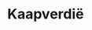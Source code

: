 ---
title: "Kaapverdië"
introtext: "De tropische eilandengroep Kaapverdië ligt in de Atlantische Oceaan ten westen van het Afrikaanse continent. Het land is dé plek voor een zonvakantie zelfs buiten het hoogseizoen, op nog geen 6 uur vliegen van Nederland. De temperatuur komt op de eilanden Sal, Boa Vista en Santagio in de winter niet onder de 25 graden. Geniet op de Kaapverdische eilanden van de parelwitte zandstranden en het vulkanische en bergachtige landschap. Er is ook nog een actieve vulkaan te vinden, namelijk de maar liefst 2.800 meter hoge “Pico de Fogo”. Kaapverdië is ook de ideale uitvalsbasis voor de actieve watersporters onder ons. Je kunt hier prachtig duiken, snorkelen en windsurfen! Pak je spullen en ontdek al het moois wat Kaapverdië je te bieden heeft!"
introimage: "https://lh3.googleusercontent.com/rouO67scLIfQ-QAOze91MoJWD0wQKBUm6cKUH7i_v7FgrzL7ZbUpGWbGKBAqwqh9a47uJ5Jak_8l-F_ifGMODdTvWfREzIiwWksgXZT3m3LuXOrgafCpihTEfNDIVcVKCCAK3a2sKQ=w800"
surface: "4.033"
inhabitants: "560.000"
rate: "110,02"
valuta: "escudo"
need_to_know_text: ""
need_to_know_more_text: ""
fact_one_text: ""
fact_two_text: ""
bigmac_index: ""
images: "https://lh3.googleusercontent.com/wp3tfgluRiHiYBn8Jgxo1NkscR68mK4QY7sTJn-7cw-fabJh0o_C1zv-RB_arfUUkh40TscJxkMfYoM7bKAIJT5DRIoV3d1zuYFlxokMGqaCGG8Bv-sMXkjWgAMDSt1KXV4BPDi6SA=w800|https://lh3.googleusercontent.com/zs1l-7duOD6qAAPCaJ7rPjsO4UJfoAgxGSzgPK-gBMBigPkN0V34u_S37NFHkrf3GuGjmq1QOgN4Pzhb7vDEITMp3CRTWxS_zJGhzLz-xm-5DU7k9qHl5andZVKxahz6dDWFUjReUg=w800|https://lh3.googleusercontent.com/IEk7KEIzzzCxFoUND5IfQ0PBnSaljSx5lDp5dHVuN7ZuVccdWFFslJ3vtmYNoUSiIL-zTZYZF8fRiBFqXt3tAL0lZn8URucRzm3varOOvcbjCMklUOL-1nIpR8AVcnzmyFauuoxk2g=w800|https://lh3.googleusercontent.com/8XmuyfhIkKCFFlm5xNhbuy88cZapEE1lQkJy0RHxoWvDCorJO5HnusMQnN85n9b3A3Gz8lJeqr2ioTkSjA7fYJcZbIBV6WA3Xozl4C5JYN25kp1m6FYhME_ySZVeNAA_ZKE2EL6KTA=w800"
flight_button_title: "Check vluchtprijzen Kaapverdië"
flight_button_url: "https://lt45.net/c/?si=11986&li=1528136&wi=335922&ws=&dl=transport%2Fflights%2Fnl%2Fcv%2F%3Flocale%3Dnl-NL%26currency%3DEUR%26market%3DNL"
inspiration_url: "https://partner.bol.com/click/click?p=2&t=url&s=1025999&f=TXL&url=https%3A%2F%2Fwww.bol.com%2Fnl%2Ff%2Fcape-verde%2F9200000072443444%2F&name=Bradt%20Cape%20Verde%2C%20Murray%20Stewart"
country_code: "cv"
hotels_url: "https://www.booking.com/country/cv.nl.html?aid=1837623"
continent: "Afrika"
---